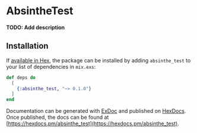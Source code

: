 # AbsintheTest

**TODO: Add description**

## Installation

If [available in Hex](https://hex.pm/docs/publish), the package can be installed
by adding `absinthe_test` to your list of dependencies in `mix.exs`:

```elixir
def deps do
  [
    {:absinthe_test, "~> 0.1.0"}
  ]
end
```

Documentation can be generated with [ExDoc](https://github.com/elixir-lang/ex_doc)
and published on [HexDocs](https://hexdocs.pm). Once published, the docs can
be found at [https://hexdocs.pm/absinthe_test](https://hexdocs.pm/absinthe_test).

